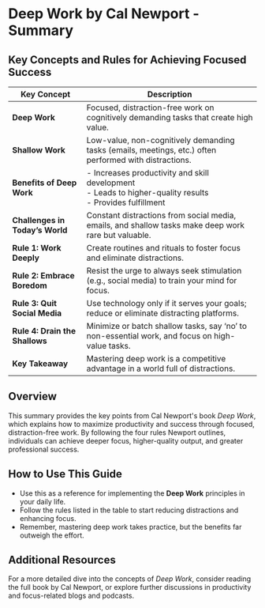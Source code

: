 # Deep Work by Cal Newport - Summary

## Key Concepts and Rules for Achieving Focused Success

| **Key Concept**            | **Description**                                                                                  |
|----------------------------|--------------------------------------------------------------------------------------------------|
| **Deep Work**               | Focused, distraction-free work on cognitively demanding tasks that create high value.            |
| **Shallow Work**            | Low-value, non-cognitively demanding tasks (emails, meetings, etc.) often performed with distractions. |
| **Benefits of Deep Work**   | - Increases productivity and skill development <br> - Leads to higher-quality results <br> - Provides fulfillment |
| **Challenges in Today’s World** | Constant distractions from social media, emails, and shallow tasks make deep work rare but valuable. |
| **Rule 1: Work Deeply**     | Create routines and rituals to foster focus and eliminate distractions.                          |
| **Rule 2: Embrace Boredom** | Resist the urge to always seek stimulation (e.g., social media) to train your mind for focus.    |
| **Rule 3: Quit Social Media** | Use technology only if it serves your goals; reduce or eliminate distracting platforms.        |
| **Rule 4: Drain the Shallows** | Minimize or batch shallow tasks, say ‘no’ to non-essential work, and focus on high-value tasks. |
| **Key Takeaway**            | Mastering deep work is a competitive advantage in a world full of distractions.                  |

## Overview

This summary provides the key points from Cal Newport's book *Deep Work*, 
which explains how to maximize productivity and success through focused, 
distraction-free work. 
By following the four rules Newport outlines, individuals can achieve deeper focus, higher-quality output, and greater professional success.

## How to Use This Guide

- Use this as a reference for implementing the **Deep Work** principles in your daily life.
- Follow the rules listed in the table to start reducing distractions and enhancing focus.
- Remember, mastering deep work takes practice, but the benefits far outweigh the effort.

## Additional Resources

For a more detailed dive into the concepts of *Deep Work*, consider reading the full book by Cal Newport, or explore further discussions in productivity and focus-related blogs and podcasts.
